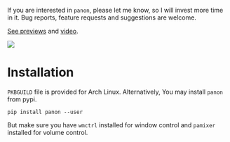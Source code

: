 If you are interested in `panon`, please let me know, so I will invest more time in it. Bug reports, feature requests and suggestions are welcome.

[See previews](../../wiki/Previews) and [video](https://youtu.be/j6vmnDtEUSY).

![](../../wiki/screenshot.png)

Installation
===========
`PKBGUILD` file is provided for Arch Linux. Alternatively, You may install `panon` from pypi.
```
pip install panon --user
```
But make sure you have `wmctrl` installed for window control and `pamixer` installed for volume control.

